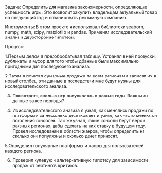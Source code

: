 Задача:
Определить для магазина закономерности, определяющие успешность игры. Это позволит закупить владельцам актуальный товар на следующий год и спланировать рекламную компанию. 

Инструменты:
В этом проекте я использовал библиотеки seaborn, numpy, math, scipy, matplotlib и pandas. Применял исследовательский анализ и двухстороние гипотезы. 

Процесс:

1.Первым делом я предобробатывал таблицу. Устранял в ней пропуски, дубликаты и мусор для того чтобы дбанные были максимально пригодными для последуюзего анализа.

2.Затем я почитал сумарные продажи по всем регионам и записал их в новый столбец, эти данные в последствии мне будут нужны для исследовательского анализа.

3. Посмотрите, сколько игр выпускалось в разные годы. Важны ли данные за все периоды?

4. Из исследовательского анализа я узнал, как менялись продажи по платформам за несколько десятков лет и узнал, как часто меняются поколения консолей. Так же узнал, какие консоли берут верх в рахзных регионах, дабы сделать на них ставку в будущем году. Провел исследовании в области жанров, чтобы определить на сколько они популярны и сколько денег приносят.

5.Определил популярные платформы и жанры для пользователей каждого региона. 

6. Проверил нулевую и альтернативную гипотезу для зависимости продаж от рейтингов критиков. 


